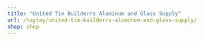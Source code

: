 ```yaml
---
title: "United Tim Builderrs Aluminum and Glass Supply"
url: /taytay/united-tim-builderrs-aluminum-and-glass-supply/
shop: shop
---
```

